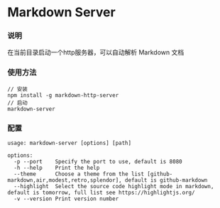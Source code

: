 Markdown Server
====

### 说明
在当前目录启动一个http服务器，可以自动解析 Markdown 文档

### 使用方法
```
// 安装
npm install -g markdown-http-server
// 启动
markdown-server
```

### 配置
```
usage: markdown-server [options] [path]

options:
  -p --port    Specify the port to use, default is 8080
  -h --help    Print the help
  --theme      Choose a theme from the list [github-markdown,air,modest,retro,splendor], default is github-markdown
  --highlight  Select the source code highlight mode in markdown, default is tomorrow, full list see https://highlightjs.org/
  -v --version Print version number
```

[MarkdownCSS]: https://github.com/markdowncss
[github-markdown-css]: https://github.com/sindresorhus/github-markdown-css
